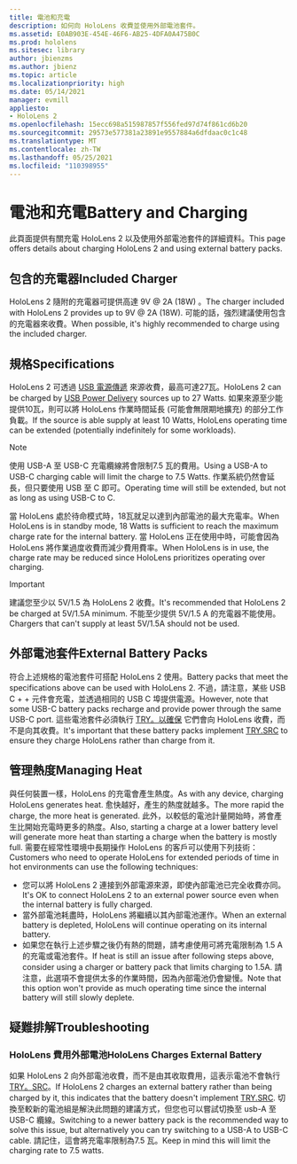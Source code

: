 ```yaml
---
title: 電池和充電
description: 如何向 HoloLens 收費並使用外部電池套件。
ms.assetid: E0AB903E-454E-46F6-AB25-4DFA0A475B0C
ms.prod: hololens
ms.sitesec: library
author: jbienzms
ms.author: jbienz
ms.topic: article
ms.localizationpriority: high
ms.date: 05/14/2021
manager: evmill
appliesto:
- HoloLens 2
ms.openlocfilehash: 15ecc698a515987857f556fed97d74f861cd6b20
ms.sourcegitcommit: 29573e577381a23891e9557884a6dfdaac0c1c48
ms.translationtype: MT
ms.contentlocale: zh-TW
ms.lasthandoff: 05/25/2021
ms.locfileid: "110398955"
---
```

# <a name="battery-and-charging"></a><span data-ttu-id="46e49-103">電池和充電</span><span class="sxs-lookup"><span data-stu-id="46e49-103">Battery and Charging</span></span>

<span data-ttu-id="46e49-104">此頁面提供有關充電 HoloLens 2 以及使用外部電池套件的詳細資料。</span><span class="sxs-lookup"><span data-stu-id="46e49-104">This page offers details about charging HoloLens 2 and using external battery packs.</span></span>

## <a name="included-charger"></a><span data-ttu-id="46e49-105">包含的充電器</span><span class="sxs-lookup"><span data-stu-id="46e49-105">Included Charger</span></span>

<span data-ttu-id="46e49-106">HoloLens 2 隨附的充電器可提供高達 9V @ 2A (18W) 。</span><span class="sxs-lookup"><span data-stu-id="46e49-106">The charger included with HoloLens 2 provides up to 9V @ 2A (18W).</span></span> <span data-ttu-id="46e49-107">可能的話，強烈建議使用包含的充電器來收費。</span><span class="sxs-lookup"><span data-stu-id="46e49-107">When possible, it's highly recommended to charge using the included charger.</span></span>  

## <a name="specifications"></a><span data-ttu-id="46e49-108">規格</span><span class="sxs-lookup"><span data-stu-id="46e49-108">Specifications</span></span>

<span data-ttu-id="46e49-109">HoloLens 2 可透過 [USB 電源傳遞](https://www.usb.org/usb-charger-pd) 來源收費，最高可達27瓦。</span><span class="sxs-lookup"><span data-stu-id="46e49-109">HoloLens 2 can be charged by [USB Power Delivery](https://www.usb.org/usb-charger-pd) sources up to 27 Watts.</span></span> <span data-ttu-id="46e49-110">如果來源至少能提供10瓦，則可以將 HoloLens 作業時間延長 (可能會無限期地擴充) 的部分工作負載。</span><span class="sxs-lookup"><span data-stu-id="46e49-110">If the source is able supply at least 10 Watts, HoloLens operating time can be extended (potentially indefinitely for some workloads).</span></span> 

> [!NOTE]
> <span data-ttu-id="46e49-111">使用 USB-A 至 USB-C 充電纜線將會限制7.5 瓦的費用。</span><span class="sxs-lookup"><span data-stu-id="46e49-111">Using a USB-A to USB-C charging cable will limit the charge to 7.5 Watts.</span></span> <span data-ttu-id="46e49-112">作業系統仍然會延長，但只要使用 USB 至 C 即可。</span><span class="sxs-lookup"><span data-stu-id="46e49-112">Operating time will still be extended, but not as long as using USB-C to C.</span></span>

<span data-ttu-id="46e49-113">當 HoloLens 處於待命模式時，18瓦就足以達到內部電池的最大充電率。</span><span class="sxs-lookup"><span data-stu-id="46e49-113">When HoloLens is in standby mode, 18 Watts is sufficient to reach the maximum charge rate for the internal battery.</span></span> <span data-ttu-id="46e49-114">當 HoloLens 正在使用中時，可能會因為 HoloLens 將作業過度收費而減少費用費率。</span><span class="sxs-lookup"><span data-stu-id="46e49-114">When HoloLens is in use, the charge rate may be reduced since HoloLens prioritizes operating over charging.</span></span>

> [!IMPORTANT]
> <span data-ttu-id="46e49-115">建議您至少以 5V/1.5 為 HoloLens 2 收費。</span><span class="sxs-lookup"><span data-stu-id="46e49-115">It's recommended that HoloLens 2 be charged at 5V/1.5A minimum.</span></span> <span data-ttu-id="46e49-116">不能至少提供 5V/1.5 A 的充電器不能使用。</span><span class="sxs-lookup"><span data-stu-id="46e49-116">Chargers that can't supply at least 5V/1.5A should not be used.</span></span> 

## <a name="external-battery-packs"></a><span data-ttu-id="46e49-117">外部電池套件</span><span class="sxs-lookup"><span data-stu-id="46e49-117">External Battery Packs</span></span>

<span data-ttu-id="46e49-118">符合上述規格的電池套件可搭配 HoloLens 2 使用。</span><span class="sxs-lookup"><span data-stu-id="46e49-118">Battery packs that meet the specifications above can be used with HoloLens 2.</span></span> <span data-ttu-id="46e49-119">不過，請注意，某些 USB C + + 元件會充電，並透過相同的 USB C 埠提供電源。</span><span class="sxs-lookup"><span data-stu-id="46e49-119">However, note that some USB-C battery packs recharge and provide power through the same USB-C port.</span></span> <span data-ttu-id="46e49-120">這些電池套件必須執行 [TRY。以確保](https://usb.org/document-library/usb-type-cr-cable-and-connector-specification-revision-20) 它們會向 HoloLens 收費，而不是向其收費。</span><span class="sxs-lookup"><span data-stu-id="46e49-120">It's important that these battery packs implement [TRY.SRC](https://usb.org/document-library/usb-type-cr-cable-and-connector-specification-revision-20) to ensure they charge HoloLens rather than charge from it.</span></span> 

## <a name="managing-heat"></a><span data-ttu-id="46e49-121">管理熱度</span><span class="sxs-lookup"><span data-stu-id="46e49-121">Managing Heat</span></span>

<span data-ttu-id="46e49-122">與任何裝置一樣，HoloLens 的充電會產生熱度。</span><span class="sxs-lookup"><span data-stu-id="46e49-122">As with any device, charging HoloLens generates heat.</span></span> <span data-ttu-id="46e49-123">愈快越好，產生的熱度就越多。</span><span class="sxs-lookup"><span data-stu-id="46e49-123">The more rapid the charge, the more heat is generated.</span></span> <span data-ttu-id="46e49-124">此外，以較低的電池計量開始時，將會產生比開始充電時更多的熱度。</span><span class="sxs-lookup"><span data-stu-id="46e49-124">Also, starting a charge at a lower battery level will generate more heat than starting a charge when the battery is mostly full.</span></span> <span data-ttu-id="46e49-125">需要在經常性環境中長期操作 HoloLens 的客戶可以使用下列技術：</span><span class="sxs-lookup"><span data-stu-id="46e49-125">Customers who need to operate HoloLens for extended periods of time in hot environments can use the following techniques:</span></span>

- <span data-ttu-id="46e49-126">您可以將 HoloLens 2 連接到外部電源來源，即使內部電池已完全收費亦同。</span><span class="sxs-lookup"><span data-stu-id="46e49-126">It's OK to connect HoloLens 2 to an external power source even when the internal battery is fully charged.</span></span>
- <span data-ttu-id="46e49-127">當外部電池耗盡時，HoloLens 將繼續以其內部電池運作。</span><span class="sxs-lookup"><span data-stu-id="46e49-127">When an external battery is depleted, HoloLens will continue operating on its internal battery.</span></span>    
- <span data-ttu-id="46e49-128">如果您在執行上述步驟之後仍有熱的問題，請考慮使用可將充電限制為 1.5 A 的充電或電池套件。</span><span class="sxs-lookup"><span data-stu-id="46e49-128">If heat is still an issue after following steps above, consider using a charger or battery pack that limits charging to 1.5A.</span></span> <span data-ttu-id="46e49-129">請注意，此選項不會提供太多的作業時間，因為內部電池仍會變慢。</span><span class="sxs-lookup"><span data-stu-id="46e49-129">Note that this option won't provide as much operating time since the internal battery will still slowly deplete.</span></span>

## <a name="troubleshooting"></a><span data-ttu-id="46e49-130">疑難排解</span><span class="sxs-lookup"><span data-stu-id="46e49-130">Troubleshooting</span></span>


### <a name="hololens-charges-external-battery"></a><span data-ttu-id="46e49-131">HoloLens 費用外部電池</span><span class="sxs-lookup"><span data-stu-id="46e49-131">HoloLens Charges External Battery</span></span>
<span data-ttu-id="46e49-132">如果 HoloLens 2 向外部電池收費，而不是由其收取費用，這表示電池不會執行 [TRY。SRC](https://usb.org/document-library/usb-type-cr-cable-and-connector-specification-revision-20)。</span><span class="sxs-lookup"><span data-stu-id="46e49-132">If HoloLens 2 charges an external battery rather than being charged by it, this indicates that the battery doesn't implement [TRY.SRC](https://usb.org/document-library/usb-type-cr-cable-and-connector-specification-revision-20).</span></span> <span data-ttu-id="46e49-133">切換至較新的電池組是解決此問題的建議方式，但您也可以嘗試切換至 usb-A 至 USB-C 纜線。</span><span class="sxs-lookup"><span data-stu-id="46e49-133">Switching to a newer battery pack is the recommended way to solve this issue, but alternatively you can try switching to a USB-A to USB-C cable.</span></span> <span data-ttu-id="46e49-134">請記住，這會將充電率限制為7.5 瓦。</span><span class="sxs-lookup"><span data-stu-id="46e49-134">Keep in mind this will limit the charging rate to 7.5 watts.</span></span>
